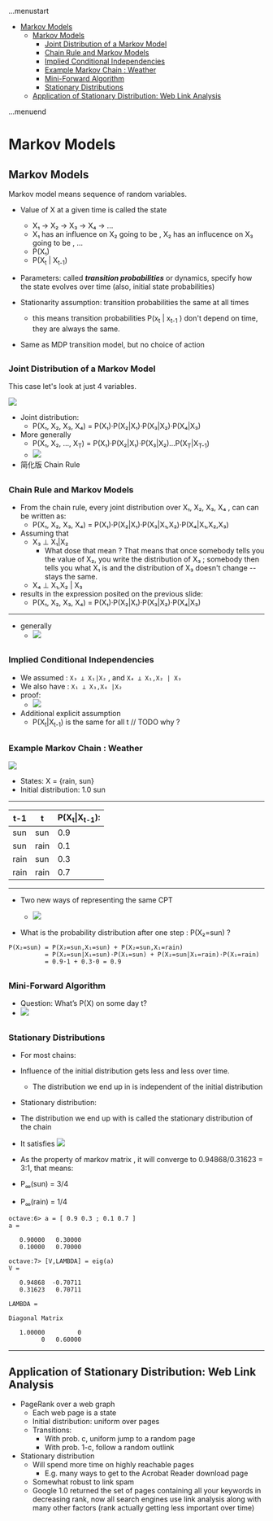 ...menustart

 - [Markov Models](#d656a155bed68a7dec83cd56ff973bbc)
     - [Markov Models](#d656a155bed68a7dec83cd56ff973bbc)
         - [Joint Distribution of a Markov Model](#2549029b268b93144235df84effeb97d)
         - [Chain Rule and Markov Models](#1584c0069936b81fd7e2d00d4dc7186a)
         - [Implied Conditional Independencies](#5627b13e1756dc92c82a9b3998e04960)
         - [Example Markov Chain : Weather](#a3e9d92d013e8bd559c093cbca5a7684)
         - [Mini-Forward Algorithm](#cd0df25e7ecc8f5591d125ef5318fae1)
         - [Stationary Distributions](#cff3dc4ffa629a6c5051471a4665a6c7)
     - [Application of Stationary Distribution: Web Link Analysis](#485984b095c6416cdcac20510c1c3a37)

...menuend


<h2 id="d656a155bed68a7dec83cd56ff973bbc"></h2>

# Markov Models


<h2 id="d656a155bed68a7dec83cd56ff973bbc"></h2>

## Markov Models

Markov model means sequence of random variables. 

 - Value of X at a given time is called the state
    - X₁ -> X₂ -> X₃ -> X₄ -> ...
    - X₁ has an influence on X₂ going to be , X₂ has an influcence on X₃ going to be , ... 
    - P(X₁)
    - P(X<sub>t</sub> | X<sub>t-1</sub>) 

 - Parameters: called ***transition probabilities*** or dynamics, specify how the state evolves over time (also, initial state probabilities)
 - Stationarity assumption: transition probabilities the same at all times
    - this means transition probabilities P(x<sub>t</sub> | x<sub>t-1</sub> ) don't depend on time, they are always the same. 
 - Same as MDP transition model, but no choice of action
    
<h2 id="2549029b268b93144235df84effeb97d"></h2>

### Joint Distribution of a Markov Model

This case let's look at just 4 variables. 

![](https://raw.githubusercontent.com/mebusy/notes/master/imgs/cs188_markov_4state_joint_distribution.png)

 - Joint distribution:
    - P(X₁, X₂, X₃, X₄) = P(X₁)·P(X₂|X₁)·P(X₃|X₂)·P(X₄|X₃)
 - More generally
    - P(X₁, X₂, ..., X<sub>T</sub>) = P(X₁)·P(X₂|X₁)·P(X₃|X₂)...P(X<sub>T</sub>|X<sub>T-1</sub>)
    - ![](https://raw.githubusercontent.com/mebusy/notes/master/imgs/cs188_markov_4state_joint_distribution_generally.png)
 - 简化版 Chain Rule

<h2 id="1584c0069936b81fd7e2d00d4dc7186a"></h2>

### Chain Rule and Markov Models

 - From the chain rule, every joint distribution over X₁, X₂, X₃, X₄ , can can be written as:
    - P(X₁, X₂, X₃, X₄) = P(X₁)·P(X₂|X₁)·P(X₃|X₁,X₂)·P(X₄|X₁,X₂,X₃)  
 - Assuming that
    - X₃ ⊥ X₁|X₂  
        - What dose that mean ?  That means that once somebody tells you the value of X₂,  you write the distribution of X₃ ; somebody then tells you what X₁ is and the distribution of X₃ doesn't change -- stays the same. 
    - X₄ ⊥ X₁,X₂ | X₃ 
 - results in the expression posited on the previous slide: 
    - P(X₁, X₂, X₃, X₄) = P(X₁)·P(X₂|X₁)·P(X₃|X₂)·P(X₄|X₃)

--- 

 - generally
    - ![](https://raw.githubusercontent.com/mebusy/notes/master/imgs/cs188_markov_chain_rule_generally.png)


<h2 id="5627b13e1756dc92c82a9b3998e04960"></h2>

### Implied Conditional Independencies 

 - We assumed : `X₃ ⊥ X₁|X₂`  , and `X₄ ⊥ X₁,X₂ | X₃` 
 - We also have :  `X₁ ⊥ X₃,X₄ |X₂`
 - proof:
    - ![](https://raw.githubusercontent.com/mebusy/notes/master/imgs/cs188_markov_implied_conditional_probability.png)
 - Additional explicit assumption
    - P(X<sub>t</sub>|X<sub>t-1</sub>) is the same for all t   // TODO  why ?




<h2 id="a3e9d92d013e8bd559c093cbca5a7684"></h2>

### Example Markov Chain : Weather

![](https://raw.githubusercontent.com/mebusy/notes/master/imgs/cs188_markov_chain_example_weather.png)

 - States: X = {rain, sun}
 - Initial distribution: 1.0 sun

---

 t-1 | t | P(X<sub>t</sub>\|X<sub>t-1</sub>):
--- | --- | --- 
sun | sun | 0.9
sun | rain | 0.1
rain | sun | 0.3
rain | rain | 0.7

---

 - Two new ways of representing the same CPT
    - ![](https://raw.githubusercontent.com/mebusy/notes/master/imgs/cs188_markov_chain_example_weather_2_new_repr.png)
 
 - What is the probability distribution after one step : P(X₂=sun) ?

``` 
P(X₂=sun) = P(X₂=sun,X₁=sun) + P(X₂=sun,X₁=rain)
          = P(X₂=sun|X₁=sun)·P(X₁=sun) + P(X₂=sun|X₁=rain)·P(X₁=rain)
          = 0.9·1 + 0.3·0 = 0.9
```

<h2 id="cd0df25e7ecc8f5591d125ef5318fae1"></h2>

### Mini-Forward Algorithm

 - Question: What’s P(X) on some day t?
 - ![](https://raw.githubusercontent.com/mebusy/notes/master/imgs/cs188_markov_forward_simulation.png)


<h2 id="cff3dc4ffa629a6c5051471a4665a6c7"></h2>

### Stationary Distributions

 - For most chains:
- Influence of the initial distribution gets less and less over time.
    - The distribution we end up in is independent of the initial distribution
 - Stationary distribution:
- The distribution we end up with is called the stationary distribution           of the chain
- It satisfies  ![](https://raw.githubusercontent.com/mebusy/notes/master/imgs/cs188_markov_stationary_distributions.png)

 - As the property of markov matrix , it will converge to 0.94868/0.31623 = 3:1, that means:
- P<sub>∞</sub>(sun) = 3/4
- P<sub>∞</sub>(rain) = 1/4 

```
octave:6> a = [ 0.9 0.3 ; 0.1 0.7 ]
a =

   0.90000   0.30000
   0.10000   0.70000

octave:7> [V,LAMBDA] = eig(a)
V =

   0.94868  -0.70711
   0.31623   0.70711

LAMBDA =

Diagonal Matrix

   1.00000         0
         0   0.60000

```

---

<h2 id="485984b095c6416cdcac20510c1c3a37"></h2>

## Application of Stationary Distribution: Web Link Analysis

 - PageRank over a web graph
    - Each web page is a state
    - Initial distribution: uniform over pages
    - Transitions:
        - With prob. c, uniform jump to a random page
        - With prob. 1-c, follow a random outlink
 - Stationary distribution
    - Will spend more time on highly reachable pages
        - E.g. many ways to get to the Acrobat Reader download page
    - Somewhat robust to link spam
    - Google 1.0 returned the set of pages containing all your keywords in decreasing rank, now all search engines use link analysis along with many other factors (rank actually getting less important over time)




